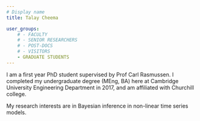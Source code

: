 ```yaml
---
# Display name
title: Talay Cheema

user_groups:
    # - FACULTY
    # - SENIOR RESEARCHERS
    # - POST-DOCS
    # - VISITORS
    - GRADUATE STUDENTS
---
```


I am a first year PhD student supervised by Prof Carl Rasmussen. I completed my undergraduate degree (MEng, BA) here at Cambridge University Engineering Department in 2017, and am affiliated with Churchill college.

My research interests are in Bayesian inference in non-linear time series models.